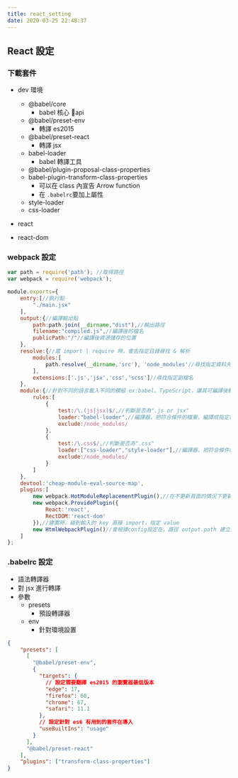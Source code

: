 ```yaml
---
title: react_setting
date: 2020-03-25 22:48:37
---
```


## React 設定
### 下載套件
* dev 環境
	* @babel/core
		* babel 核心 api
	* @babel/preset-env
		* 轉譯 es2015
	* @babel/preset-react
		* 轉譯 jsx
	* babel-loader
		* babel 轉譯工具
	* @babel/plugin-proposal-class-properties
	* babel-plugin-transform-class-properties
		* 可以在 class 內宣告 Arrow function
		* 在 `.babelrc`要加上屬性
	* style-loader 
	* css-loader

* react
* react-dom 

### webpack 設定
```js
var path = require('path'); //取得路徑
var webpack = require('webpack');

module.exports={
	entry:[//執行點
		"./main.jsx"
	],
	output:{//編譯輸出點
		path:path.join(__dirname,"dist"),//輸出路徑
		filename:"compiled.js",//編譯後的檔名
		publicPath:"/"//編譯後資源儲存的位置
	},
	resolve:{//當 import | require 時，會去指定目錄尋找 & 解析
		modules:[
			path.resolve(__dirname,'src'), 'node_modules'//尋找指定資料夾
		],
		extensions:['.js','jsx','css','scss']//尋找指定副檔名
	},
	module:{//針對不同的語言載入不同的模組 ex:babel、TypeScript，讓其可編譯後輸出成為直譯器所讀的檔案 .js
		rules:[
			{
				test:/\.(js|jsx)$/,//判斷是否為".js or jsx"
				loader:"babel-loader",//編譯器，把符合條件的檔案，編譯成指定樣式
				exclude:/node_modules/
			},
			{
				test:/\.css$/,//判斷是否為".css"
				loader:["css-loader","style-loader"],//編譯器，把符合條件的檔案，編譯成指定樣式
				exclude:/node_modules/
			}
		]
	},
	devtool:'cheap-module-eval-source-map',
	plugins:[
		new webpack.HotModuleReplacementPlugin(),//在不更新頁面的情況下更新Module
		new webpack.ProvidePlugin({
			React:'react',
			RectDOM:'react-dom'
        }),//建置時，碰到輸入的 key 直接 import，指定 value
        new HtmlWebpackPlugin()//會根據config設定在，路徑 output.path 建立html文件
	]
};
```
### .babelrc 設定
* 語法轉譯器
* 對 jsx 進行轉譯
* 參數 
    * presets 
        * 預設轉譯器
    *  env 
        * 針對環境設置
```json
{
    "presets": [
      [
        "@babel/preset-env",
        {
          "targets": {
            // 設定需要翻譯 es2015 的瀏覽器最低版本
            "edge": 17,
            "firefox": 60,
            "chrome": 67,
            "safari": 11.1
          },
          // 設定針對 es6 有用到的套件在導入
          "useBuiltIns": "usage"
        }
      ],
      "@babel/preset-react"
    ],
    "plugins": ["transform-class-properties"]
}
```


